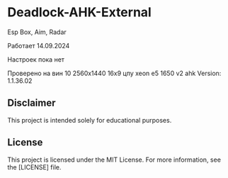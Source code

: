 # Deadlock-AHK-External
Esp Box, Aim, Radar

Работает 14.09.2024

Настроек пока нет

Проверено на
вин 10
2560х1440 16х9
цпу xeon e5 1650 v2
ahk Version: 1.1.36.02

## Disclaimer 
This project is intended solely for educational purposes. 

## License

This project is licensed under the MIT License. For more information, see the [LICENSE] file.
